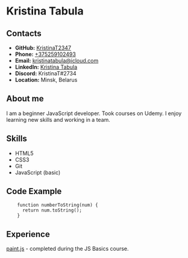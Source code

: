 # Kristina Tabula


## Contacts

* **GitHub:** [KristinaT2347](https://github.com/KristinaT2347)
* **Phone:** [+375259102493](tel:+375259102493)
* **Email:** <kristinatabula@icloud.com>
* **LinkedIn:** [Kristina Tabula](https://www.linkedin.com/in/kristinatabula/)
* **Discord:** KristinaT#2734
* **Location:** Minsk, Belarus

## About me

I am a beginner JavaScript developer. Took courses on Udemy. I enjoy learning new skills and working in a team.


## Skills

* HTML5
* CSS3
* Git
* JavaScript (basic)

## Code Example

        function numberToString(num) {
          return num.toString();
        }

## Experience

[paint.js](https://github.com/KristinaT2347/paint.js) - completed during the JS Basics course.
